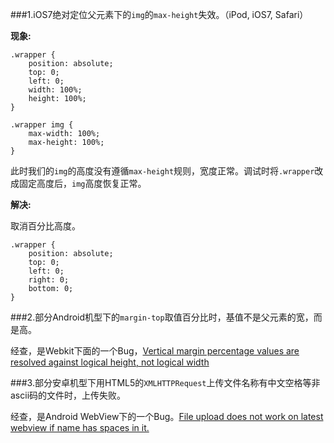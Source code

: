 ###1.iOS7绝对定位父元素下的`img`的`max-height`失效。（iPod, iOS7, Safari）

**现象:**

```
.wrapper {
	position: absolute;
	top: 0;
	left: 0;
	width: 100%;
	height: 100%;
}

.wrapper img {
	max-width: 100%;
	max-height: 100%;
}
```
此时我们的`img`的高度没有遵循`max-height`规则，宽度正常。调试时将`.wrapper`改成固定高度后，`img`高度恢复正常。

**解决:**

取消百分比高度。

```
.wrapper {
	position: absolute;
	top: 0;
	left: 0;
	right: 0;
	bottom: 0;
}
```

###2.部分Android机型下的`margin-top`取值百分比时，基值不是父元素的宽，而是高。

经查，是Webkit下面的一个Bug，[Vertical margin percentage values are resolved against logical height, not logical width](https://bugs.webkit.org/show_bug.cgi?id=103246)

###3.部分安卓机型下用HTML5的`XMLHTTPRequest`上传文件名称有中文空格等非ascii码的文件时，上传失败。

经查，是Android WebView下的一个Bug。[File upload does not work on latest webview if name has spaces in it.	](https://bugs.chromium.org/p/chromium/issues/detail?id=488443)